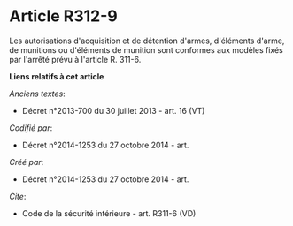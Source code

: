 # Article R312-9

Les autorisations d'acquisition et de détention d'armes, d'éléments d'arme, de munitions ou d'éléments de munition sont
conformes aux modèles fixés par l'arrêté prévu à l'article R. 311-6.

**Liens relatifs à cet article**

_Anciens textes_:

  - Décret n°2013-700 du 30 juillet 2013 - art. 16 (VT)

_Codifié par_:

  - Décret n°2014-1253 du 27 octobre 2014 - art.

_Créé par_:

  - Décret n°2014-1253 du 27 octobre 2014 - art.

_Cite_:

  - Code de la sécurité intérieure - art. R311-6 (VD)
